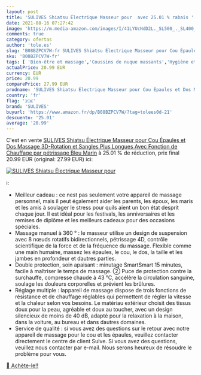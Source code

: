 ```yaml
---
layout: post
title: 'SULIVES Shiatsu Électrique Masseur pour  avec 25.01 % rabais '
date: 2021-08-16 07:27:42
image: 'https://m.media-amazon.com/images/I/41LYUcNdD2L._SL500_._SL400_.jpg'
comments: true
category: ofertas
author: 'tole.es'
slug: 'B08BZPCV7W-fr SULIVES Shiatsu Électrique Masseur pour Cou Épaules et Dos...'
sku: 'B08BZPCV7W-fr'
tags: [ 'Bien-être et massage','Coussins de nuque massants','Hygiène et Santé','Massage et relaxation','Masseurs électriques','sulives', ]
actualPrice: 20.99 EUR
currency: EUR
price: 20.99
comparePrice: 27.99 EUR
prodname: 'SULIVES Shiatsu Électrique Masseur pour Cou Épaules et Dos Massage 3D-Rotation et Sangles Plus Longues Avec Fonction de Chauffage par pétrissage  Bleu Marin'
country: 'fr'
flag: '🇫🇷'
brand: 'SULIVES'
buyurl: 'https://www.amazon.fr/dp/B08BZPCV7W/?tag=tolees0d-21'
descuento: '25.01'
average: '20.99'
---
```


C'est en vente [SULIVES Shiatsu Électrique Masseur pour Cou Épaules et Dos Massage 3D-Rotation et Sangles Plus Longues Avec Fonction de Chauffage par pétrissage  Bleu Marin](https://www.amazon.fr/dp/B08BZPCV7W/?tag=tolees0d-21)  à  25.01 % de réduction, prix final  20.99 EUR (original: 27.99 EUR) ici:

[![SULIVES Shiatsu Électrique Masseur pour ](https://m.media-amazon.com/images/I/41LYUcNdD2L._SL500_._SL400_.jpg)](https://www.amazon.fr/dp/B08BZPCV7W/?tag=tolees0d-21)

ℹ️:

- Meilleur cadeau : ce nest pas seulement votre appareil de massage personnel, mais il peut également aider les parents, les époux, les maris et les amis à soulager le stress pour quils aient un bon état desprit chaque jour. Il est idéal pour les festivals, les anniversaires et les remises de diplôme et les meilleurs cadeaux pour des occasions spéciales.
- Massage manuel à 360 ° : le masseur utilise un design de suspension avec 8 nœuds rotatifs bidirectionnels, pétrissage 4D, contrôle scientifique de la force et de la fréquence du massage. Flexible comme une main humaine, massez les épaules, le cou, le dos, la taille et les jambes en profondeur et dautres parties.
- Double protection, soin apaisant : minutage SmartSmart 15 minutes, facile à maîtriser le temps de massage. ② Puce de protection contre la surchauffe, compresse chaude à 43 ℃, accélère la circulation sanguine, soulage les douleurs corporelles et prévient les brûlures.
- Réglage multiple : lappareil de massage dispose de trois fonctions de résistance et de chauffage réglables qui permettent de régler la vitesse et la chaleur selon vos besoins. Le matériau extérieur choisit des tissus doux pour la peau, agréable et doux au toucher, avec un design silencieux de moins de 40 dB, adapté pour la relaxation à la maison, dans la voiture, au bureau et dans dautres domaines.
- Service de qualité : si vous avez des questions sur le retour avec notre appareil de massage pour le cou et les épaules, veuillez contacter directement le centre de client Sulve. Si vous avez des questions, veuillez nous contacter par e-mail. Nous serons heureux de résoudre le problème pour vous.

[🛒 Achète-le!!](https://www.amazon.fr/dp/B08BZPCV7W/?tag=tolees0d-21)
